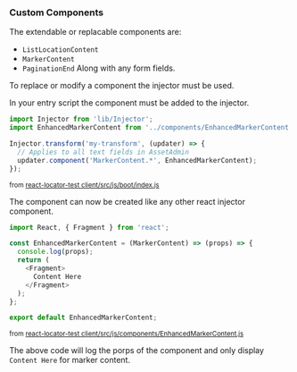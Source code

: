 ### Custom Components
The extendable or replacable components are:
 - `ListLocationContent`
 - `MarkerContent`
 - `PaginationEnd`
Along with any form fields.

To replace or modify a component the injector must be used.

In your entry script the component must be added to the injector.
```javascript
import Injector from 'lib/Injector';
import EnhancedMarkerContent from '../components/EnhancedMarkerContent';

Injector.transform('my-transform', (updater) => {
  // Applies to all text fields in AssetAdmin
  updater.component('MarkerContent.*', EnhancedMarkerContent);
});
```
<small>from [react-locator-test client/src/js/boot/index.js](https://github.com/mak001/react-locator-test/blob/master/client/src/js/boot/index.js)</small>

The component can now be created like any other react injector component.
```javascript
import React, { Fragment } from 'react';

const EnhancedMarkerContent = (MarkerContent) => (props) => {
  console.log(props);
  return (
    <Fragment>
      Content Here
    </Fragment>
  );
};

export default EnhancedMarkerContent;
```
<small>from [react-locator-test client/src/js/components/EnhancedMarkerContent.js](https://github.com/mak001/react-locator-test/blob/master/client/src/js/components/EnhancedMarkerContent.js)</small>

The above code will log the porps of the component and only display `Content Here` for marker content.
